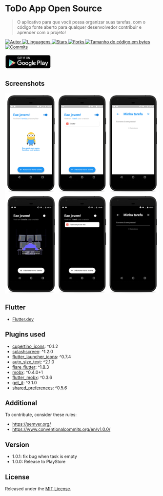 # ToDo App Open Source

> O aplicativo para que você possa organizar suas tarefas, com o código fonte aberto para qualquer desenvolvedor contribuir e aprender com o projeto!

<a href="https://github.com/joaovictorpsantos">
<img alt="Autor" src="https://img.shields.io/badge/autor-JoãoVictorPereiraSantos-1E88E5?style=flat-square">
</a>

<a href="#">
<img alt="Linguagens" src="https://img.shields.io/github/languages/count/joaovictorpsantos/todo_app_open_source?color=1E88E5&style=flat-square">
</a>

<a href="https://github.com/joaovictorpsantos/todo_app_open_source/stargazers">
<img alt="Stars" src="https://img.shields.io/github/stars/joaovictorpsantos/todo_app_open_source?color=1E88E5&style=flat-square">
</a>

<a href="https://github.com/joaovictorpsantos/todo_app_open_source/network/members">
<img alt="Forks" src="https://img.shields.io/github/forks/joaovictorpsantos/todo_app_open_source?color=1E88E5&style=flat-square">
</a>

<a href="#">
<img alt="Tamanho do código em bytes" src="https://img.shields.io/github/languages/code-size/joaovictorpsantos/todo_app_open_source?color=1E88E5&style=flat-square">
</a>

<a href="https://github.com/joaovictorpsantos/todo_app_open_source/commits/master">
<img alt="Commits" src="https://img.shields.io/github/last-commit/joaovictorpsantos/todo_app_open_source?color=1E88E5&style=flat-square">
</a>

[![Play Store Button](screenshots/1.0.0/google-play-icon.jpg "Google Play Button")](https://play.google.com/store/apps/details?id=com.santos.pereira.victor.joao.todo_app_open_source)

## Screenshots

<p align="center">
  <img src="screenshots/1.0.0/01.png">

  <img src="screenshots/1.0.0/02.png">
</p>

## Flutter

- [Flutter.dev](https://flutter.dev/)

## Plugins used

- [cupertino_icons](https://pub.dev/packages/cupertino_icons): ^0.1.2
- [splashscreen](https://pub.dev/packages/splashscreen): ^1.2.0
- [flutter_launcher_icons](https://pub.dev/packages/flutter_launcher_icons): ^0.7.4
- [auto_size_text](https://pub.dev/packages/auto_size_text): ^2.1.0
- [flare_flutter](https://pub.dev/packages/flare_flutter): ^1.8.3
- [mobx](https://pub.dev/packages/mobx): ^0.4.0+1
- [flutter_mobx](https://pub.dev/packages/flutter_mobx): ^0.3.6
- [get_it](https://pub.dev/packages/get_it): ^3.1.0
- [shared_preferences](https://pub.dev/packages/shared_preferences): ^0.5.6

## Additional

To contribute, consider these rules:

- https://semver.org/
- https://www.conventionalcommits.org/en/v1.0.0/

## Version

- 1.0.1: fix bug when task is empty
- 1.0.0: Release to PlayStore

## License

Released under the [MIT License](http://opensource.org/licenses/MIT).
